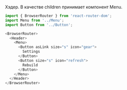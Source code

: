 Хэдер. В качестве children принимает компонент Menu.

```js padded
import { BrowserRouter } from 'react-router-dom';
import Menu from '../Menu';
import Button from '../Button';

<BrowserRouter>
  <Header>
    <Menu>
      <Button asLink size="s" icon="gear">
        Settings
      </Button>
      <Button size="s" icon="refresh">
        Rebuild
      </Button>
    </Menu>
  </Header>
</BrowserRouter>
```
